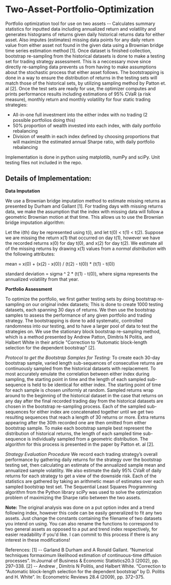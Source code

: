 # Two-Asset-Portfolio-Optimization

Portfolio optimization tool for use on two assets -- Calculates summary statistics for inputted data including annualized return and volatility and generates histograms of returns given daily historical returns data for either asset. Also imputes (estimates) missing data points for any daily return value from either asset not found in the given data using a Brownian bridge time series estimation method [1]. Once dataset is finished collection, bootstrap re-sampling from the historical datasets is done to make a testing set for trading strategy assessment. This is a neccessary move since directly re-sampling data prevents us from having to make assumptions about the stochastic process that either asset follows. The bootstrapping is done in a way to ensure the distribution of returns in the testing sets will match those of the historical sets, by utilizing sampling method by Patton et. al [2]. Once the test sets are ready for use, the optimizer computes and prints performance results including estimations of 95% CVaR (a risk measure), monthly return and monthly volatility for four static trading strategies:

- All-in-one full investment into the either index with no trading (2 possible portfolios doing this)
- 50% proportion of wealth invested into each index, with daily portfolio rebalancing
- Division of wealth in each index defined by choosing proportions that will maximize the estimated annual Sharpe ratio, with daily portfolio rebalancing

Implementation is done in python using matplotlib, numPy and sciPy. Unit testing files not included in the repo.

## Details of Implementation:

**Data Imputation**

We use a Brownian bridge imputation method to estimate missing returns as presented by Durham and Gallant [1]. For trading days with missing returns data, we make the assumption that the index with missing data will follow a geometric Brownian motion at that time. This allows us to use the Brownian bridge imputation algorithm: 

Let the i(th) day be represented using t(i), and let t(0) < t(1) < t(2). Suppose we are missing the return x(1) that occurred on day t(1), however we have the recorded returns x(0) for day t(0), and x(2) for day t(2). We estimate all of the missing returns by drawing x(1) values from a *normal distribution* with the following attributes:

mean = x(0) + (x(2) - x(0)) / (t(2) - t(0)) * (t(1) - t(0))

standard deviation = sigma ^ 2 * (t(1) - t(0)), where sigma represents the annualized volatility from that year.  

**Portfolio Assessment**

To optimize the portfolio, we first gather testing sets by doing bootstrap re-sampling on our original index datasets; This is done to create 1000 testing datasets, each spanning 30 days of returns. We then use the bootstrap samples to assess the performance of any given portfolio and trading strategy. The bootstrapping is done to add systematic, controlled randomness into our testing, and to have a larger pool of data to test the strategies on. We use the stationary block bootstrap re-sampling method, which is a method presented by Andrew Patton, Dimitris N Politis, and Halbert White in their article "Correction to “Automatic block-length selection for the dependent bootstrap" [2].

*Protocol to get the Bootstrap Samples for Testing:*
To create each 30-day bootstrap sample, varied length sub-sequences of consecutive returns are continuously sampled from the historical datasets with replacement. To most accurately emulate the correlation between either index during sampling, the starting point in time and the length of each sampled sub-sequence is held to be identical for either index. The starting point of time for each sample is chosen uniformly at random. Sampled returns wrap around to the beginning of the historical dataset in the case that returns on any day after the final recorded trading day from the historical datasets are chosen in the bootstrap re-sampling process. Each of the sampled sub-sequences for either index are concatenated together until we get two resulting sequences that reach a length of 30 returns or more. Extra returns appearing after the 30th recorded one are then omitted from either bootstrap sample.
To make each bootstrap sample best represent the distribution of historical returns, the length of each sampled time sub-sequence is individually sampled from a geometric distribution. The algorithm for this process is presented in the paper by Patton et. al [2].

*Strategy Evaluation Procedure*
We record each trading strategy’s overall performance by gathering daily returns for the strategy over the bootstrap testing set, then calculating an estimate of the annualized sample mean and annualized sample volatility. We also estimate the daily 95% CVaR of daily returns for each strategy to get a view of the downside risk. Each of the statistics are gathered by taking an arithmetic mean of estimates over each sampled bootstrap test set.
The Sequential Least Squares Programming algorithm from the Python library sciPy was used to solve the optimization problem of maximizing the Sharpe ratio between the two assets.

**Note:** The original analysis was done on a put option index and a trend following index, however this code can be easily generalized to fit any two assets. Just change the constants containing the filename of two datasets you intend on using. You can also rename the functions to correspond to two general assets as opposed to a put and trend index respectively, for easier readability if you'd like. I can commit to this process if there is any interest in these modifications!

References:
[1] -- Garland  B  Durham  and  A  Ronald  Gallant.  “Numerical  techniques  formaximum likelihood estimation of continuous-time diffusion processes”. In:Journal of Business & Economic Statistics20.3 (2002), pp. 297–338.
[2] -- Andrew  , Dimitris N Politis, and Halbert White. “Correction to “Automatic block-length selection for the dependent bootstrap” by D. Politis and H. White”. In: Econometric Reviews 28.4 (2009), pp. 372–375.
